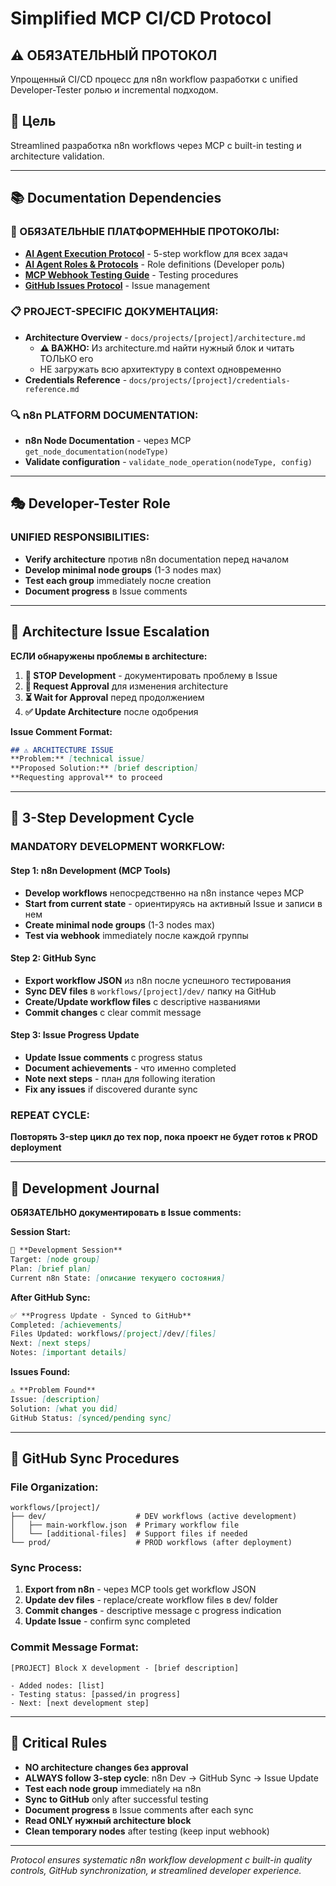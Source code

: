 # Simplified MCP CI/CD Protocol

## ⚠️ ОБЯЗАТЕЛЬНЫЙ ПРОТОКОЛ
Упрощенный CI/CD процесс для n8n workflow разработки с unified Developer-Tester ролью и incremental подходом.

## 🎯 Цель
Streamlined разработка n8n workflows через MCP с built-in testing и architecture validation.

---

## 📚 Documentation Dependencies

### **🔧 ОБЯЗАТЕЛЬНЫЕ ПЛАТФОРМЕННЫЕ ПРОТОКОЛЫ:**
- **[AI Agent Execution Protocol](docs/ai-agent-execution-protocol.md)** - 5-step workflow для всех задач
- **[AI Agent Roles & Protocols](docs/ai-agent-roles-protocols.md)** - Role definitions (Developer роль)
- **[MCP Webhook Testing Guide](docs/mcp-webhook-testing-guide.md)** - Testing procedures
- **[GitHub Issues Protocol](docs/github-issues-protocol.md)** - Issue management

### **📋 PROJECT-SPECIFIC ДОКУМЕНТАЦИЯ:**
- **Architecture Overview** - `docs/projects/[project]/architecture.md`
  - **⚠️ ВАЖНО:** Из architecture.md найти нужный блок и читать ТОЛЬКО его
  - НЕ загружать всю архитектуру в context одновременно
- **Credentials Reference** - `docs/projects/[project]/credentials-reference.md`

### **🔍 n8n PLATFORM DOCUMENTATION:**
- **n8n Node Documentation** - через MCP `get_node_documentation(nodeType)`
- **Validate configuration** - `validate_node_operation(nodeType, config)`

---

## 🎭 Developer-Tester Role

### **UNIFIED RESPONSIBILITIES:**
- **Verify architecture** против n8n documentation перед началом
- **Develop minimal node groups** (1-3 nodes max)
- **Test each group** immediately после creation
- **Document progress** в Issue comments

---

## 🚨 Architecture Issue Escalation

**ЕСЛИ обнаружены проблемы в architecture:**

1. **🛑 STOP Development** - документировать проблему в Issue
2. **📝 Request Approval** для изменения architecture
3. **⏳ Wait for Approval** перед продолжением
4. **✅ Update Architecture** после одобрения

**Issue Comment Format:**
```markdown
## ⚠️ ARCHITECTURE ISSUE
**Problem:** [technical issue]
**Proposed Solution:** [brief description]
**Requesting approval** to proceed
```

---

## 🔄 3-Step Development Cycle

### **MANDATORY DEVELOPMENT WORKFLOW:**

#### **Step 1: n8n Development (MCP Tools)**
- **Develop workflows** непосредственно на n8n instance через MCP
- **Start from current state** - ориентируясь на активный Issue и записи в нем
- **Create minimal node groups** (1-3 nodes max)
- **Test via webhook** immediately после каждой группы

#### **Step 2: GitHub Sync**
- **Export workflow JSON** из n8n после успешного тестирования
- **Sync DEV files** в `workflows/[project]/dev/` папку на GitHub
- **Create/Update workflow files** с descriptive названиями
- **Commit changes** с clear commit message

#### **Step 3: Issue Progress Update**
- **Update Issue comments** с progress status
- **Document achievements** - что именно completed
- **Note next steps** - план для following iteration
- **Fix any issues** if discovered durante sync

### **REPEAT CYCLE:**
**Повторять 3-step цикл до тех пор, пока проект не будет готов к PROD deployment**

---

## 📝 Development Journal

**ОБЯЗАТЕЛЬНО документировать в Issue comments:**

**Session Start:**
```markdown
🚀 **Development Session**
Target: [node group]
Plan: [brief plan]
Current n8n State: [описание текущего состояния]
```

**After GitHub Sync:**
```markdown
✅ **Progress Update - Synced to GitHub**  
Completed: [achievements]
Files Updated: workflows/[project]/dev/[files]
Next: [next steps]
Notes: [important details]
```

**Issues Found:**
```markdown
⚠️ **Problem Found**
Issue: [description] 
Solution: [what you did]
GitHub Status: [synced/pending sync]
```

---

## 📁 GitHub Sync Procedures

### **File Organization:**
```
workflows/[project]/
├── dev/                    # DEV workflows (active development)
│   ├── main-workflow.json  # Primary workflow file
│   └── [additional-files]  # Support files if needed
└── prod/                   # PROD workflows (after deployment)
```

### **Sync Process:**
1. **Export from n8n** - через MCP tools get workflow JSON
2. **Update dev files** - replace/create workflow files в dev/ folder
3. **Commit changes** - descriptive message с progress indication
4. **Update Issue** - confirm sync completed

### **Commit Message Format:**
```
[PROJECT] Block X development - [brief description]

- Added nodes: [list]
- Testing status: [passed/in progress]
- Next: [next development step]
```

---

## 🚨 Critical Rules

- **NO architecture changes без approval**
- **ALWAYS follow 3-step cycle**: n8n Dev → GitHub Sync → Issue Update
- **Test each node group** immediately на n8n
- **Sync to GitHub** only after successful testing
- **Document progress** в Issue comments after each sync
- **Read ONLY нужный architecture block**
- **Clean temporary nodes** after testing (keep input webhook)

---

*Protocol ensures systematic n8n workflow development с built-in quality controls, GitHub synchronization, и streamlined developer experience.*